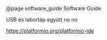 @page software_guide Software Guide

USB és labortáp együtt no no


https://platformio.org/platformio-ide
